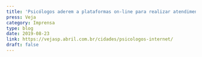 ```yaml
---
title: 'Psicólogos aderem a plataformas on-line para realizar atendimentos'
press: Veja
category: Imprensa
type: blog
date: 2019-08-23
link: https://vejasp.abril.com.br/cidades/psicologos-internet/
draft: false
---
```

